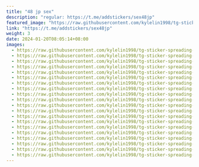 ```yaml
---
title: "48 jp sex"
description: "regular: https://t.me/addstickers/sex48jp"
featured_image: "https://raw.githubusercontent.com/kylelin1998/tg-sticker-spreading-worldwide-images/main/img/d296fb6a-94b4-4cd8-bf01-79b76695fcc7.jpg"
link: "https://t.me/addstickers/sex48jp"
weight: 3
date: 2024-01-20T08:05:14+08:00
images:
  - https://raw.githubusercontent.com/kylelin1998/tg-sticker-spreading-worldwide-images/main/img/d296fb6a-94b4-4cd8-bf01-79b76695fcc7.jpg
  - https://raw.githubusercontent.com/kylelin1998/tg-sticker-spreading-worldwide-images/main/img/6a09e2d6-1eee-4e43-9ad4-1ace901ff403.jpg
  - https://raw.githubusercontent.com/kylelin1998/tg-sticker-spreading-worldwide-images/main/img/3e5677cc-838c-4ea4-8359-1d41e6ab6694.jpg
  - https://raw.githubusercontent.com/kylelin1998/tg-sticker-spreading-worldwide-images/main/img/e7a4437b-986b-4878-b99c-9232e883ac08.jpg
  - https://raw.githubusercontent.com/kylelin1998/tg-sticker-spreading-worldwide-images/main/img/f6a6c5c5-48be-40b6-82e4-a139301f59da.jpg
  - https://raw.githubusercontent.com/kylelin1998/tg-sticker-spreading-worldwide-images/main/img/7f48f49d-95a3-4048-b4a4-3b843e77aa2b.jpg
  - https://raw.githubusercontent.com/kylelin1998/tg-sticker-spreading-worldwide-images/main/img/ba60b432-c616-4ccd-a312-1cbba3c2be2d.jpg
  - https://raw.githubusercontent.com/kylelin1998/tg-sticker-spreading-worldwide-images/main/img/9e287229-a22f-4d2f-8a69-aa019170a8ba.jpg
  - https://raw.githubusercontent.com/kylelin1998/tg-sticker-spreading-worldwide-images/main/img/0fa69923-7e10-4a3c-bb7a-f26971f95f31.jpg
  - https://raw.githubusercontent.com/kylelin1998/tg-sticker-spreading-worldwide-images/main/img/5c5156ef-5dfe-4b52-9f6b-457c7ded111e.jpg
  - https://raw.githubusercontent.com/kylelin1998/tg-sticker-spreading-worldwide-images/main/img/ecb0a9df-b557-49ec-9184-a2feb19f50fd.jpg
  - https://raw.githubusercontent.com/kylelin1998/tg-sticker-spreading-worldwide-images/main/img/3e8b1e6b-d49c-42ae-9942-e4536abb6af2.jpg
  - https://raw.githubusercontent.com/kylelin1998/tg-sticker-spreading-worldwide-images/main/img/93dcffba-2c6d-478b-967e-d2c6f09b54ab.jpg
  - https://raw.githubusercontent.com/kylelin1998/tg-sticker-spreading-worldwide-images/main/img/ee491b19-8b50-4d57-8d2e-70000078ca10.jpg
  - https://raw.githubusercontent.com/kylelin1998/tg-sticker-spreading-worldwide-images/main/img/eb0d7436-d2ac-47b2-af95-5b751e80fe4a.jpg
  - https://raw.githubusercontent.com/kylelin1998/tg-sticker-spreading-worldwide-images/main/img/aaf4b403-aa31-4b69-a534-d7138fae4f4f.jpg
  - https://raw.githubusercontent.com/kylelin1998/tg-sticker-spreading-worldwide-images/main/img/40d3db7c-8f59-40a7-b0f3-a7e1ecebd6a8.jpg
  - https://raw.githubusercontent.com/kylelin1998/tg-sticker-spreading-worldwide-images/main/img/a246ef25-6bca-473f-83f1-bab6719c7302.jpg
  - https://raw.githubusercontent.com/kylelin1998/tg-sticker-spreading-worldwide-images/main/img/38da106e-aaeb-4f81-a812-85a64d5ab3a1.jpg
  - https://raw.githubusercontent.com/kylelin1998/tg-sticker-spreading-worldwide-images/main/img/b0ce2970-9f12-4758-8034-6a2acd392112.jpg
---
```

